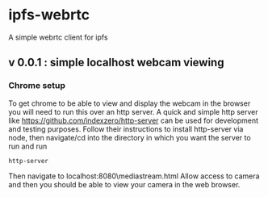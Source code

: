 # ipfs-webrtc

A simple webrtc client for ipfs

## v 0.0.1 : simple localhost webcam viewing

### Chrome setup

To get chrome to be able to view and display the webcam in the browser you will need to run this over an http server. A quick and simple http server like https://github.com/indexzero/http-server can be used for development and testing purposes. Follow their instructions to install http-server via node, then navigate/cd into the directory in which you want the server to run and run

`http-server`

Then navigate to localhost:8080\mediastream.html
Allow access to camera and then you should be able to view your camera in the web browser.
